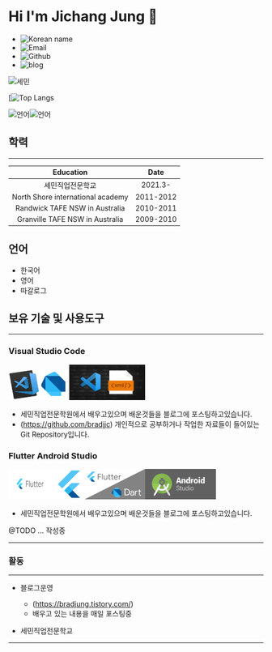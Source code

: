 
# Hi I'm Jichang Jung 👋

+ ![Korean name](https://img.shields.io/badge/%EC%9D%B4%EB%A6%84-%EC%A0%95%EC%A7%80%EC%B0%BD-lightgrey)
+ ![Email](https://img.shields.io/badge/Email-jungj2875%40gmail.com-brightgreen)
+ ![Github](https://img.shields.io/badge/Github-bradjjc-blue)
+ ![blog](https://img.shields.io/badge/Blog-bradjung.tistory.com-orange)

![세민](https://img.shields.io/badge/SUPPORTED%20BY-http%3A%2F%2Fwww.semin.or.kr%2Fv2%2Findex.php-yellowgreen)

[![Top Langs](https://github-readme-stats.vercel.app/api/top-langs/?username=bradjjc)

![언어](https://img.shields.io/badge/Dart-80%25-red)![언어](https://img.shields.io/badge/Markdown-20%25-yellow)


## 학력
----
|             Education             |    Date   |
|:---------------------------------:|:---------:|
|           세민직업전문학교         | 2021.3-    |
| North Shore international academy | 2011-2012 |
| Randwick TAFE NSW in Australia    | 2010-2011 |
| Granville TAFE NSW in Australia   | 2009-2010 |


## 언어

+ 한국어
+ 영어
+ 따갈로그
  
## 보유 기술 및 사용도구
----
### Visual Studio Code
<img src="vscode이력서2.jpg" width="60" height="60"><img src="dart.jpg" width="60" height="60"><img src="vscode이력서3.jpg" width="150" height="70">
+ 세민직업전문학원에서 배우고있으며 배운것들을 블로그에 포스팅하고있습니다.
+ (https://github.com/bradjjc) 개인적으로 공부하거나 작업한 자료들이 들어있는 Git Repository입니다.

### Flutter Android Studio
<img src="flutter이력서.png" width="90" height="60"><img src="flutter이력서2.png" width="60" height="60"><img src="flutter이력서3.png" height="60"><img src="androidstudio.png" height="60">
+ 세민직업전문학원에서 배우고있으며 배운것들을 블로그에 포스팅하고있습니다.

@TODO ... 작성중

---
### 활동
----
+ 블로그운영
  
  + (https://bradjung.tistory.com/)
  + 배우고 있는 내용을 매일 포스팅중

+ 세민직업전문학교
  

----

